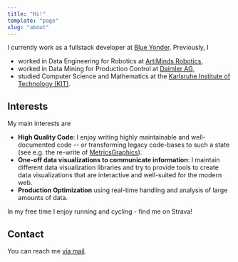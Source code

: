 ```yaml
---
title: "Hi!"
template: "page"
slug: "about"
---
```


I currently work as a fullstack developer at [Blue Yonder](https://blueyonder.com/). Previously, I

* worked in Data Engineering for Robotics at [ArtiMinds Robotics](https://www.artiminds.com/),
* worked in Data Mining for Production Control at [Daimler AG](https://daimler.com/),
* studied Computer Science and Mathematics at the [Karlsruhe Institute of Technology (KIT)](https://kit.edu/).

## Interests

My main interests are

* **High Quality Code**: I enjoy writing highly maintainable and well-documented code -- or transforming legacy code-bases to such a state (see e.g. the re-write of [MetricsGraphics](https://github.com/metricsgraphics/metrics-graphics)).
* **One-off data visualizations to communicate information**: I maintain different data visualization libraries and try to provide tools to create data visualizations that are interactive and well-suited for the modern web.
* **Production Optimization** using real-time handling and analysis of large amounts of data.

In my free time I enjoy running and cycling - find me on Strava!

## Contact

You can reach me [via mail](mailto:hi@jens-ox.de).